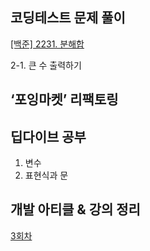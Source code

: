 ## 코딩테스트 문제 풀이

[[백준] 2231. 분해합](https://www.notion.so/2231-d63fbedaf83341da91a3df10e10a74f4?pvs=21) 

2-1. 큰 수 출력하기

## ‘포잉마켓’ 리팩토링

## 딥다이브 공부

1. 변수
2. 표현식과 문

## 개발 아티클 & 강의 정리

[3회차](https://www.notion.so/3-200d1f95849649f09e7890418b5aa7a1?pvs=21)